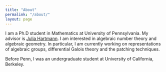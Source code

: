 ```yaml
---
title: "About"
permalink: "/about/"
layout: page
---
```


  
I am a Ph.D student in Mathematics at University of Pennsylvania. My advisor is [Julia Hartmann](https://www2.math.upenn.edu/~hartmann/). I am interested in algebraic number theory and algebraic geometry. In particular, I am currently working on representations of algebraic groups, differential Galois theory and the patching techniques. 

Before Penn, I was an undergraduate student at University of California, Berkeley. 






